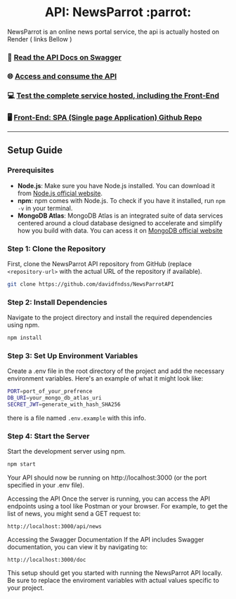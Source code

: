 <h1 align="center">API: NewsParrot :parrot:</h1>

NewsParrot is an online news portal service, the api is actually hosted on Render ( links Bellow )

### 📄 [Read the API Docs on Swagger](https://newsparrotapi.onrender.com/doc)
### 🌐 [Access and consume the API](https://newsparrotapi.onrender.com/)
### 💻 [Test the complete service hosted, including the Front-End](https://newsparrotspa.onrender.com/doc)
### 🖥️ [Front-End: SPA (Single page Application) Github Repo](https://github.com/davidfndss/NewsParrotSPA)
<hr>

## Setup Guide

### Prerequisites
- **Node.js**: Make sure you have Node.js installed. You can download it from [Node.js official website](https://nodejs.org/).
- **npm**: npm comes with Node.js. To check if you have it installed, run `npm -v` in your terminal.
- **MongoDB Atlas**: MongoDB Atlas is an integrated suite of data services centered around a cloud database designed to accelerate and simplify how you build with data. You can acess it on [MongoDB official website](https://www.mongodb.com/products/platform/atlas-database)

### Step 1: Clone the Repository
First, clone the NewsParrot API repository from GitHub (replace `<repository-url>` with the actual URL of the repository if available).

```bash 
git clone https://github.com/davidfndss/NewsParrotAPI
```

### Step 2: Install Dependencies
Navigate to the project directory and install the required dependencies using npm.

```bash
npm install
```

### Step 3: Set Up Environment Variables
Create a .env file in the root directory of the project and add the necessary environment variables. Here's an example of what it might look like:

```bash
PORT=port_of_your_prefrence
DB_URI=your_mongo_db_atlas_uri
SECRET_JWT=generate_with_hash_SHA256
```
there is a file named ```.env.example``` with this info.

### Step 4: Start the Server
Start the development server using npm.

```bash
npm start
```

Your API should now be running on http://localhost:3000 (or the port specified in your .env file).

Accessing the API
Once the server is running, you can access the API endpoints using a tool like Postman or your browser. For example, to get the list of news, you might send a GET request to: 

```http://localhost:3000/api/news```

Accessing the Swagger Documentation
If the API includes Swagger documentation, you can view it by navigating to:

```http://localhost:3000/doc```

This setup should get you started with running the NewsParrot API locally. Be sure to replace the enviroment variables with actual values specific to your project.
